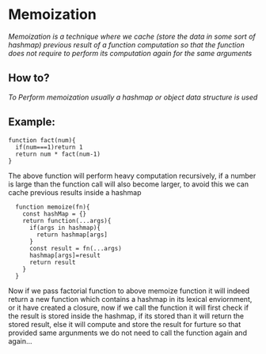 # Memoization
*Memoization is a technique where we cache (store the data in some sort of hashmap) previous result of a function computation so that the function does not require to perform its computation again for the same arguments*

## How to?
*To Perform memoization usually a hashmap or object data structure is used*

## Example:
```
function fact(num){
  if(num===1)return 1
  return num * fact(num-1)
}
```
The above function will perform heavy computation recursively, if a number is large than the function call will also become larger, to avoid this we can cache previous results inside a hashmap
```
  function memoize(fn){
    const hashMap = {}
    return function(...args){
      if(args in hashmap){
        return hashmap[args]
      }
      const result = fn(...args)
      hashmap[args]=result
      return result
    }
  }
```
Now if we pass factorial function to above memoize function it will indeed return a new function which contains a hashmap in its lexical enviornment, or it have created a closure, now if we call the function
it will first check if the result is stored inside the hashmap, if its stored than it will return the stored result, else it will compute and store the result for furture so that provided same argunments
we do not need to call the function again and again...
